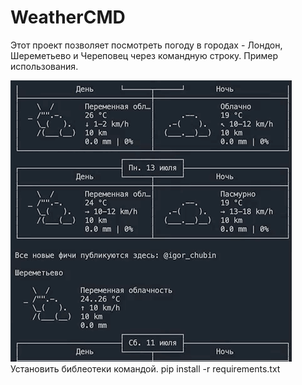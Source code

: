 # WeatherCMD

Этот проект позволяет посмотреть погоду в городах - Лондон, Шереметьево и Череповец через командную строку.
Пример использования. 
   
![](example.gif)  
Установить библеотеки командой. 
pip install -r requirements.txt  
